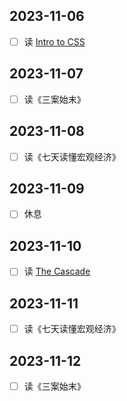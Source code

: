## 2023-11-06
- [ ] 读 [Intro to CSS](https://www.theodinproject.com/lessons/foundations-intro-to-css)

## 2023-11-07
- [ ] 读《三案始末》

## 2023-11-08
- [ ] 读《七天读懂宏观经济》

## 2023-11-09
- [ ] 休息

## 2023-11-10
- [ ] 读 [The Cascade](https://www.theodinproject.com/lessons/foundations-the-cascade)

## 2023-11-11
- [ ] 读《七天读懂宏观经济》

## 2023-11-12
- [ ] 读《三案始末》